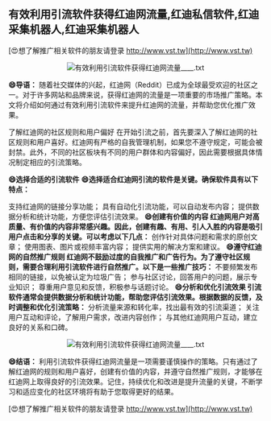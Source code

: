 ## **有效利用引流软件获得红迪网流量,红迪私信软件,红迪采集机器人,红迪采集机器人**

[😍想了解推广相关软件的朋友请登录 http://www.vst.tw](http://www.vst.tw)

 <center><img src="https://vst.tw/MP4/tuiguang/png/1.png" alt="有效利用引流软件获得红迪网流量____.txt"></center>

**😄导语：**
随着社交媒体的兴起，红迪网（Reddit）已成为全球最受欢迎的社区之一。对于许多网站和品牌来说，获得红迪网的流量是一项重要的市场推广策略。本文将介绍如何通过有效利用引流软件来提升红迪网的流量，并帮助您优化推广效果。

了解红迪网的社区规则和用户偏好
在开始引流之前，首先要深入了解红迪网的社区规则和用户喜好。红迪网有严格的自我管理机制，如果您不遵守规定，可能会被封禁。此外，不同的社区板块有不同的用户群体和内容偏好，因此需要根据具体情况制定相应的引流策略。

**😄选择合适的引流软件**
**😄选择适合红迪网引流的软件是关键。确保软件具有以下特点：**

支持红迪网的链接分享功能；
具有自动化引流功能，可以自动发布内容；
提供数据分析和统计功能，方便您评估引流效果。
**😄创建有价值的内容 红迪网用户对高质量、有价值的内容非常感兴趣。因此，创建有趣、有用、引人入胜的内容是吸引用户点击和分享的关键。可以考虑以下几点：**
创作针对具体问题和需求的原创文章；
使用图表、图片或视频丰富内容；
提供实用的解决方案和建议。
**😄遵守红迪网的自然推广规则 红迪网不鼓励过度的自我推广和广告行为。为了遵守社区规则，需要合理利用引流软件进行自然推广。以下是一些推广技巧：**
不要频繁发布相同的链接，以免被认定为垃圾广告；
参与社区讨论，回答用户的问题，展示专业知识；
尊重用户意见和反馈，积极参与话题讨论。
**😄分析和优化引流效果 引流软件通常会提供数据分析和统计功能，帮助您评估引流效果。根据数据的反馈，及时调整和优化引流策略：**
分析流量来源和转化率，找出最有效的引流渠道；
关注用户互动和评论，了解用户需求，改进内容创作；
与其他红迪网用户互动，建立良好的关系和口碑。

 <center><img src="https://vst.tw/MP4/tuiguang/png/8.png" alt="有效利用引流软件获得红迪网流量____.txt"></center>

**😄结语：**
利用引流软件获得红迪网流量是一项需要谨慎操作的策略。只有通过了解红迪网的规则和用户喜好，创建有价值的内容，并遵守自然推广规则，才能够在红迪网上取得良好的引流效果。记住，持续优化和改进是提升流量的关键，不断学习和适应变化的社区环境将有助于您取得更好的结果。

[😍想了解推广相关软件的朋友请登录 http://www.vst.tw](http://www.vst.tw)




